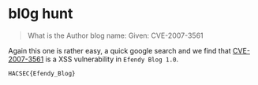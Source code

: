 # bl0g hunt
> What is the Author blog name: Given: CVE-2007-3561

Again this one is rather easy, a quick google search and we find that [CVE-2007-3561](https://nvd.nist.gov/vuln/detail/CVE-2007-3561) is a XSS vulnerability in `Efendy Blog 1.0`.

`HACSEC{Efendy_Blog}`
